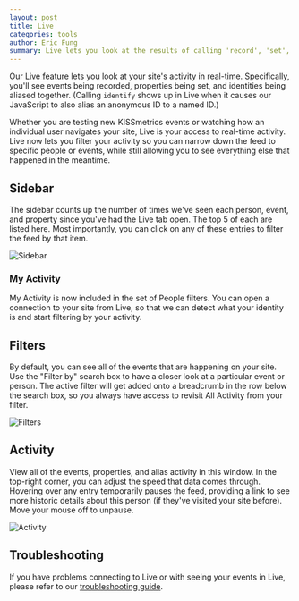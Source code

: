 ```yaml
---
layout: post
title: Live
categories: tools
author: Eric Fung
summary: Live lets you look at the results of calling 'record', 'set', and 'alias' in real-time.
---
```

Our [Live feature][live] lets you look at your site's activity in real-time. Specifically, you'll see events being recorded, properties being set, and identities being aliased together. (Calling `identify` shows up in Live when it causes our JavaScript to also alias an anonymous ID to a named ID.)

Whether you are testing new KISSmetrics events or watching how an individual user navigates your site, Live is your access to real-time activity. Live now lets you filter your activity so you can narrow down the feed to specific people or events, while still allowing you to see everything else that happened in the meantime.

## Sidebar

The sidebar counts up the number of times we've seen each person, event, and property since you've had the Live tab open. The top 5 of each are listed here. Most importantly, you can click on any of these entries to filter the feed by that item.

![Sidebar][sidebar]

### My Activity

My Activity is now included in the set of People filters. You can open a connection to your site from Live, so that we can detect what your identity is and start filtering by your activity.

## Filters

By default, you can see all of the events that are happening on your site. Use the "Filter by" search box to have a closer look at a particular event or person. The active filter will get added onto a breadcrumb in the row below the search box, so you always have access to revisit All Activity from your filter.

![Filters][filters]

## Activity

View all of the events, properties, and alias activity in this window. In the top-right corner, you can adjust the speed that data comes through. Hovering over any entry temporarily pauses the feed, providing a link to see more historic details about this person (if they've visited your site before). Move your mouse off to unpause.

![Activity][activity]

## Troubleshooting

If you have problems connecting to Live or with seeing your events in Live, please refer to our [troubleshooting guide][ts].


[live]: https://app.kissmetrics.com/live
[activity]: https://s3.amazonaws.com/kissmetrics-support-files/assets/tools/live/activity.png
[sidebar]: https://s3.amazonaws.com/kissmetrics-support-files/assets/tools/live/sidebar.png
[filters]: https://s3.amazonaws.com/kissmetrics-support-files/assets/tools/live/filters.png

[ts]: /troubleshooting/km-live
